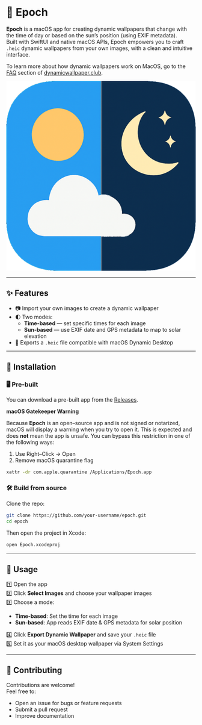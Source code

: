 # 🌅 Epoch

**Epoch** is a macOS app for creating dynamic wallpapers that change with the time of day or based on the sun’s position (using EXIF metadata).  
Built with SwiftUI and native macOS APIs, Epoch empowers you to craft `.heic` dynamic wallpapers from your own images, with a clean and intuitive interface.

To learn more about how dynamic wallpapers work on MacOS, go to the [FAQ](https://dynamicwallpaper.club/faq) section of [dynamicwallpaper.club](https://dynamicwallpaper.club/).

![Epoch App Icon](./Epoch/AppIcon1024.png)

---

## ✨ Features

- 📷 Import your own images to create a dynamic wallpaper
- 🌓 Two modes:
  - **Time-based** — set specific times for each image
  - **Sun-based** — use EXIF date and GPS metadata to map to solar elevation
- 🌅 Exports a `.heic` file compatible with macOS Dynamic Desktop

---

## 🧰 Installation
### 🖥️ Pre-built
You can download a pre-built app from the [Releases](https://github.com/your-username/epoch/releases).

**macOS Gatekeeper Warning**

Because **Epoch** is an open–source app and is not signed or notarized, macOS will display a warning when you try to open it.
This is expected and does **not** mean the app is unsafe.
You can bypass this restriction in one of the following ways:

1. Use Right–Click → Open
2. Remove macOS quarantine flag 
```bash
xattr -dr com.apple.quarantine /Applications/Epoch.app
```

### 🛠️ Build from source
Clone the repo:

```bash
git clone https://github.com/your-username/epoch.git
cd epoch
```

Then open the project in Xcode:
```bash
open Epoch.xcodeproj
```

---

## 📖 Usage

1️⃣ Open the app  
2️⃣ Click **Select Images** and choose your wallpaper images  
3️⃣ Choose a mode:  
- **Time-based**: Set the time for each image  
- **Sun-based**: App reads EXIF date & GPS metadata for solar position  

4️⃣ Click **Export Dynamic Wallpaper** and save your `.heic` file  
5️⃣ Set it as your macOS desktop wallpaper via System Settings

---

## 👥 Contributing

Contributions are welcome!  
Feel free to:

- Open an issue for bugs or feature requests
- Submit a pull request
- Improve documentation
